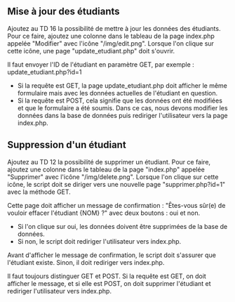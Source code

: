 ## Mise à jour des étudiants
Ajoutez au TD 16 la possibilité de mettre à jour les données des étudiants. 
Pour ce faire, ajoutez une colonne dans le tableau de la page index.php appelée "Modifier" avec l'icône "/img/edit.png". 
Lorsque l'on clique sur cette icône, une page "update_etudiant.php" doit s'ouvrir. 

Il faut envoyer l'ID de l'étudiant en paramètre GET, par exemple : update_etudiant.php?id=1

* Si la requête est GET, la page update_etudiant.php doit afficher le même formulaire mais avec les données actuelles de l'étudiant en question.
* Si la requête est POST, cela signifie que les données ont été modifiées et que le formulaire a été soumis. Dans ce cas, nous devons modifier les données dans la base de données puis rediriger l'utilisateur vers la page index.php.

## Suppression d'un étudiant
Ajoutez au TD 12 la possibilité de supprimer un étudiant.
Pour ce faire, ajoutez une colonne dans le tableau de la page "index.php" appelée "Supprimer" avec l'icône "/img/delete.png". 
Lorsque l'on clique sur cette icône, le script doit se diriger vers une nouvelle page "supprimer.php?id=1" avec la méthode GET.

Cette page doit afficher un message de confirmation : "Êtes-vous sûr(e) de vouloir effacer l'étudiant {NOM} ?" avec deux boutons : oui et non.
* Si l'on clique sur oui, les données doivent être supprimées de la base de données. 
* Si non, le script doit rediriger l'utilisateur vers index.php.

Avant d'afficher le message de confirmation, le script doit s'assurer que l'étudiant existe. Sinon, il doit rediriger vers index.php.

Il faut toujours distinguer GET et POST. Si la requête est GET, on doit afficher le message, et si elle est POST, on doit supprimer l'étudiant et rediriger l'utilisateur vers index.php.
